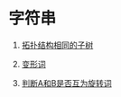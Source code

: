 # 字符串

1. [拓扑结构相同的子树](https://github.com/MrQuJL/nowcoder-algorithm-typical/blob/master/字符串/01_拓扑结构相同的子树.java "拓扑结构相同的子树")

2. [变形词](https://github.com/MrQuJL/nowcoder-algorithm-typical/blob/master/字符串/02_变形词.java "变形词")

3. [判断A和B是否互为旋转词](https://github.com/MrQuJL/nowcoder-algorithm-typical/blob/master/字符串/03_旋转词.java "判断A和B是否互为旋转词")








